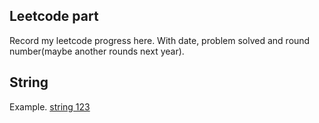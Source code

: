 ## Leetcode part
Record my leetcode progress here. With date, problem solved and round number(maybe another rounds next year).

## String
Example.
[string 123](string_123.md)